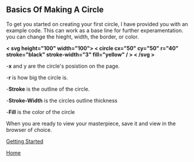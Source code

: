 ## Basics Of Making A Circle

To get you started on creating your first circle, I have provided you with an example code. This can work as a base line for further experamentation.
you can change the hieght, width, the border, or color. 

**< svg height="100" width="100">
  < circle cx="50" cy="50" r="40" stroke="black" stroke-width="3" fill="yellow" / >
< /svg >**

-**x** and y are the circle's posistion on the page.

-**r** is how big the circle is.

-**Stroke** is the outline of the circle. 

-**Stroke-Width** is the circles outline thickness

-**Fill** is the color of the circle


When you are ready to view your masterpiece, save it and view in the browser of choice.


[Getting Started](https://github.com/zjcch7/SVG-Turorial/blob/main/Getting%20Started.md)

[Home](https://github.com/zjcch7/SVG-Turorial/blob/main/README.md)
